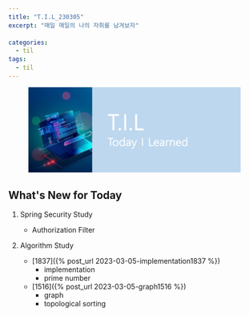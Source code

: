 ```yaml
---
title: "T.I.L_230305"
excerpt: "매일 매일의 나의 자취를 남겨보자"

categories:
  - til
tags:
  - til
---
```

<figure>
    <img src="/assets/images/til_image.png">
</figure>

## What's New for  Today   

1. Spring Security Study
    - Authorization Filter


2. Algorithm Study
    - [1837]({% post_url 2023-03-05-implementation1837 %})
        - implementation
        - prime number
    - [1516]({% post_url 2023-03-05-graph1516 %})
        - graph
        - topological sorting




        